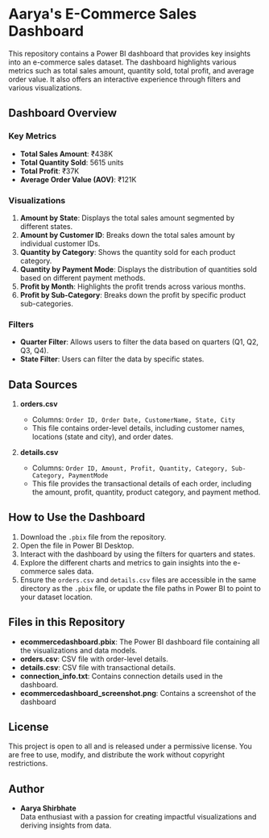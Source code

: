 # Aarya's E-Commerce Sales Dashboard

This repository contains a Power BI dashboard that provides key insights into an e-commerce sales dataset. The dashboard highlights various metrics such as total sales amount, quantity sold, total profit, and average order value. It also offers an interactive experience through filters and various visualizations.

## Dashboard Overview

### Key Metrics
- **Total Sales Amount**: ₹438K
- **Total Quantity Sold**: 5615 units
- **Total Profit**: ₹37K
- **Average Order Value (AOV)**: ₹121K

### Visualizations
1. **Amount by State**: Displays the total sales amount segmented by different states.
2. **Amount by Customer ID**: Breaks down the total sales amount by individual customer IDs.
3. **Quantity by Category**: Shows the quantity sold for each product category.
4. **Quantity by Payment Mode**: Displays the distribution of quantities sold based on different payment methods.
5. **Profit by Month**: Highlights the profit trends across various months.
6. **Profit by Sub-Category**: Breaks down the profit by specific product sub-categories.

### Filters
- **Quarter Filter**: Allows users to filter the data based on quarters (Q1, Q2, Q3, Q4).
- **State Filter**: Users can filter the data by specific states.

## Data Sources

1. **orders.csv**
   - Columns: `Order ID, Order Date, CustomerName, State, City`
   - This file contains order-level details, including customer names, locations (state and city), and order dates.

2. **details.csv**
   - Columns: `Order ID, Amount, Profit, Quantity, Category, Sub-Category, PaymentMode`
   - This file provides the transactional details of each order, including the amount, profit, quantity, product category, and payment method.

## How to Use the Dashboard

1. Download the `.pbix` file from the repository.
2. Open the file in Power BI Desktop.
3. Interact with the dashboard by using the filters for quarters and states.
4. Explore the different charts and metrics to gain insights into the e-commerce sales data.
5. Ensure the `orders.csv` and `details.csv` files are accessible in the same directory as the `.pbix` file, or update the file paths in Power BI to point to your dataset location.


## Files in this Repository

- **ecommercedashboard.pbix**: The Power BI dashboard file containing all the visualizations and data models.
- **orders.csv**: CSV file with order-level details.
- **details.csv**: CSV file with transactional details.
- **connection_info.txt**: Contains connection details used in the dashboard.
- **ecommercedashboard_screenshot.png**: Contains a screenshot of the dashboard
  
## License
This project is open to all and is released under a permissive license. You are free to use, modify, and distribute the work without copyright restrictions.

## Author
- **Aarya Shirbhate**  
  Data enthusiast with a passion for creating impactful visualizations and deriving insights from data.


